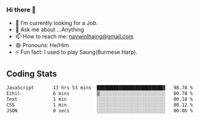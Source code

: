 ### Hi there 👋

- 🔭 I’m currently looking for a Job.
- 💬 Ask me about ...Anything
- 📫 How to reach me: naywinlhaing@gmail.com
- 😄 Pronouns: He/Him
- ⚡ Fun fact: I used to play Saung(Burmese Harp).


## Coding Stats
<!--START_SECTION:waka-->

```txt
JavaScript       13 hrs 53 mins  ████████████████████████▓   98.78 %
Ezhil            6 mins          ▒░░░░░░░░░░░░░░░░░░░░░░░░   00.78 %
Text             1 min           ░░░░░░░░░░░░░░░░░░░░░░░░░   00.18 %
CSS              1 min           ░░░░░░░░░░░░░░░░░░░░░░░░░   00.12 %
JSON             0 secs          ░░░░░░░░░░░░░░░░░░░░░░░░░   00.06 %
```

<!--END_SECTION:waka-->
